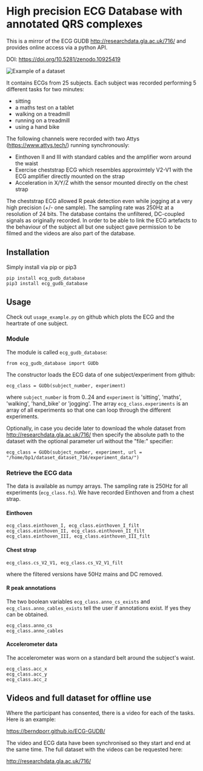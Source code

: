 # High precision ECG Database with annotated QRS complexes

This is a mirror of the ECG GUDB
http://researchdata.gla.ac.uk/716/ and provides online access via
a python API.

DOI: https://doi.org/10.5281/zenodo.10925419

![Example of a dataset](https://berndporr.github.io/ECG-GUDB/dataplot.jpg)

It contains ECGs from 25 subjects. Each subject was recorded performing 5 different tasks for two minutes:
   * sitting
   * a maths test on a tablet
   * walking on a treadmill
   * running on a treadmill
   * using a hand bike

The following channels were recorded with two Attys (https://www.attys.tech/) running synchronously:
   * Einthoven II and III with standard cables and the amplifier worn around the waist
   * Exercise cheststrap ECG which resembles approximtely V2-V1 with the ECG amplifier directly mounted on the strap
   * Acceleration in X/Y/Z whith the sensor mounted directly on the chest strap
   
The cheststrap ECG allowed R peak detection even while jogging at a
very high precision (+/- one sample). The sampling rate was 250Hz at a
resolution of 24 bits. The database contains the unfiltered,
DC-coupled signals as originally recorded. In order to be able to link
the ECG artefacts to the behaviour of the subject all but one subject
gave permission to be filmed and the videos are also part of the
database.



## Installation

Simply install via pip or pip3

```
pip install ecg_gudb_database
pip3 install ecg_gudb_database
```

   
## Usage

Check out `usage_example.py` on github which plots the ECG and the heartrate of one subject.


### Module

The module is called `ecg_gudb_database`:

```
from ecg_gudb_database import GUDb
```

The constructor loads the ECG data of one subject/experiment from github:

```
ecg_class = GUDb(subject_number, experiment)
```

where `subject_number` is from 0..24 and `experiment` is 'sitting', 'maths', 'walking', 'hand_bike' or 'jogging'.
The array `ecg_class.experiments` is an array of all experiments so that one can loop through the different experiments.

Optionally, in case you decide later to download the whole dataset from http://researchdata.gla.ac.uk/716/ then
specify the absolute path to the dataset with the optional parameter url without the "file:" specifier:

```
ecg_class = GUDb(subject_number, experiment, url = "/home/bp1/dataset_dataset_716/experiment_data/")
```

### Retrieve the ECG data


The data is available as numpy arrays. The sampling rate is 250Hz for all experiments (`ecg_class.fs`).
We have recorded Einthoven and from a chest strap.

#### Einthoven

```
ecg_class.einthoven_I, ecg_class.einthoven_I_filt
ecg_class.einthoven_II, ecg_class.einthoven_II_filt
ecg_class.einthoven_III, ecg_class.einthoven_III_filt
```

#### Chest strap

```
ecg_class.cs_V2_V1, ecg_class.cs_V2_V1_filt
```

where the filtered versions have 50Hz mains and DC removed.



#### R peak annotations

The two boolean variables `ecg_class.anno_cs_exists` and `ecg_class.anno_cables_exists`
tell the user if annotations exist. If yes they can be obtained.

```
ecg_class.anno_cs
ecg_class.anno_cables
```

#### Accelerometer data

The accelerometer was worn on a standard belt around the subject's waist.

```
ecg_class.acc_x
ecg_class.acc_y
ecg_class.acc_z
```

## Videos and full dataset for offline use

Where the participant has consented, there is a video for each of the tasks. Here is an example: 

https://berndporr.github.io/ECG-GUDB/

The video and ECG data have been synchronised so they start and end at the same time. The full dataset with the
videos can be requested here:

http://researchdata.gla.ac.uk/716/
